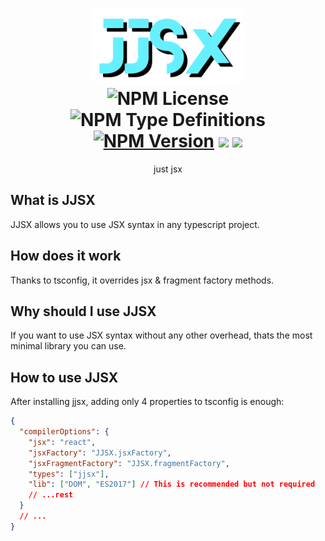 <h1 align="center">
    <img src="https://raw.githubusercontent.com/ufukbakan/JJSX/refs/heads/main/logo.svg" height="120">
    <br/>
    <img alt="NPM License" src="https://img.shields.io/npm/l/jjsx">
    <img alt="NPM Type Definitions" src="https://img.shields.io/npm/types/jjsx">
    <a href="https://www.npmjs.com/package/jjsx"><img alt="NPM Version" src="https://img.shields.io/npm/v/jjsx"></a>
    <a href="https://codecov.io/gh/ufukbakan/JJSX" ><img src="https://codecov.io/gh/ufukbakan/JJSX/graph/badge.svg?token=CB89J8L62M"/></a>
    <a href="https://github.com/ufukbakan/JJSX/actions/workflows/index.yml"><img src="https://github.com/ufukbakan/JJSX/actions/workflows/index.yml/badge.svg" /></a>

</h1>
<center>just jsx</center>

## What is JJSX
JJSX allows you to use JSX syntax in any typescript project.

## How does it work
Thanks to tsconfig, it overrides jsx & fragment factory methods.

## Why should I use JJSX
If you want to use JSX syntax without any other overhead, thats the most minimal library you can use.

## How to use JJSX
After installing jjsx, adding only 4 properties to tsconfig is enough:
```json
{
  "compilerOptions": {
    "jsx": "react",
    "jsxFactory": "JJSX.jsxFactory",
    "jsxFragmentFactory": "JJSX.fragmentFactory",
    "types": ["jjsx"],
    "lib": ["DOM", "ES2017"] // This is recommended but not required
    // ...rest
  }
  // ...
}
```